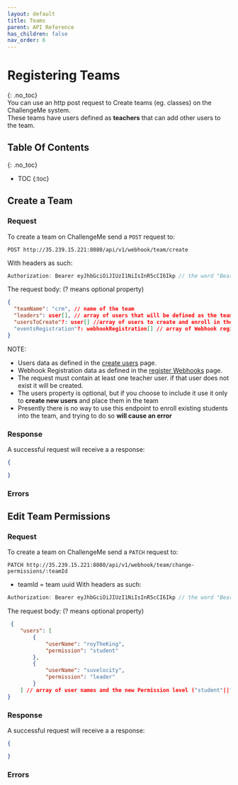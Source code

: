 ```yaml
---
layout: default
title: Teams
parent: API Reference 
has_children: false
nav_order: 6
---
```

# Registering Teams
{: .no_toc}  
You can use an http post request to Create teams (eg. classes) on the ChallengeMe system.  
These teams have users defined as **teachers** that can add other users to the team.

## Table Of Contents
{: .no_toc}
- TOC
{:toc}

## Create a Team

### Request

To create a team on ChallengeMe send a `POST` request to:
```
POST http://35.239.15.221:8080/api/v1/webhook/team/create
```
With headers as such: 
```JavaScript
Authorization: Bearer eyJhbGciOiJIUzI1NiIsInR5cCI6Ikp // the word "Bearer" followed by your webhook token
```
The request body: (? means optional property)
```JSON
{
  "teamName": "crm", // name of the team
  "leaders": user[], // array of users that will be defined as the team's teachers and receive teacher privileges
  "usersToCreate"?: user[] //array of users to create and enroll in the team
  "eventsRegistration"?: webhookRegistration[] // array of Webhook registration data to register webhooks for the team
}
```
NOTE:
- Users data as defined in the [create users](registering_users.md) page.  
- Webhook Registration data as defined in the [register Webhooks](webhooks.md) page.  
- The request must contain at least one teacher user. if that user does not exist it will be created.
- The users property is optional, but if you choose to include it use it only to **create new users** and place them in the team
- Presently there is no way to use this endpoint to enroll existing students into the team, and trying to do so **will cause an error**


### Response
A successful request will receive a a response:
```JSON
{

}
```
### Errors

## Edit Team Permissions

### Request

To create a team on ChallengeMe send a `PATCH` request to:
```
PATCH http://35.239.15.221:8080/api/v1/webhook/team/change-permissions/:teamId
```
- teamId = team uuid
With headers as such: 
```JavaScript
Authorization: Bearer eyJhbGciOiJIUzI1NiIsInR5cCI6Ikp // the word "Bearer" followed by your webhook token
```
The request body: (? means optional property)
```JSON
 {
    "users": [
        {
            "userName": "royTheKing",
            "permission": "student"
        },
        {
            "userName": "suvelocity",
            "permission": "leader"
        }
    ] // array of user names and the new Permission level ("student"||"leader") to assign them
}
```

### Response
A successful request will receive a a response:
```JSON
{

}
```
### Errors

